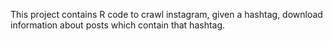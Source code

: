 This project contains R code to crawl instagram, given a hashtag, download information about posts which contain that hashtag.
